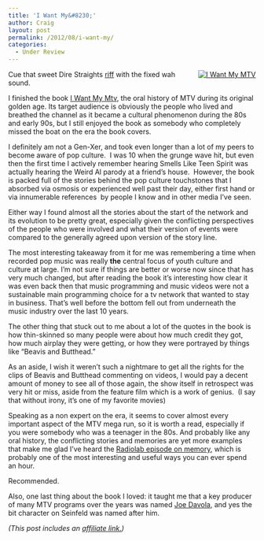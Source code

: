 ```yaml
---
title: 'I Want My&#8230;'
author: Craig
layout: post
permalink: /2012/08/i-want-my/
categories:
  - Under Review
---
```

<div style="float: right; margin-left: 5px;"><a href="http://www.amazon.com/gp/product/0525952306/ref=as_li_ss_il?ie=UTF8&camp=1789&creative=390957&creativeASIN=0525952306&linkCode=as2&tag=craigsturgisc-20"><img src="/images/i-want-my-mtv-book-cover.jpg" alt="I Want My MTV"/></a></div>

Cue that sweet Dire Straights [riff][1] with the fixed wah sound.

 [1]: http://www.youtube.com/watch?v=lAD6Obi7Cag&t=0m31s

I finished the book [I Want My Mtv][3], the oral history of MTV during its original golden age. Its target audience is obviously the people who lived and breathed the channel as it became a cultural phenomenon during the 80s and early 90s, but I still enjoyed the book as somebody who completely missed the boat on the era the book covers.

 [3]: http://www.amazon.com/dp/0452298563?tag=craigsturgisc-20

I definitely am not a Gen-Xer, and took even longer than a lot of my peers to become aware of pop culture.  I was 10 when the grunge wave hit, but even then the first time I actively remember hearing Smells Like Teen Spirit was actually hearing the Weird Al parody at a friend’s house.  However, the book is packed full of the stories behind the pop culture touchstones that I absorbed via osmosis or experienced well past their day, either first hand or via innumerable references  by people I know and in other media I’ve seen.

Either way I found almost all the stories about the start of the network and its evolution to be pretty great, especially given the conflicting perspectives of the people who were involved and what their version of events were compared to the generally agreed upon version of the story line.

The most interesting takeaway from it for me was remembering a time when recorded pop music was really **the** central focus of youth culture and culture at large. I’m not sure if things are better or worse now since that has very much changed, but after reading the book it’s interesting how clear it was even back then that music programming and music videos were not a sustainable main programming choice for a tv network that wanted to stay in business. That’s well before the bottom fell out from underneath the music industry over the last 10 years.

The other thing that stuck out to me about a lot of the quotes in the book is how thin-skinned so many people were about how much credit they got, how much airplay they were getting, or how they were portrayed by things like “Beavis and Butthead.”

As an aside, I wish it weren’t such a nightmare to get all the rights for the clips of Beavis and Butthead commenting on videos, I would pay a decent amount of money to see all of those again, the show itself in retrospect was very hit or miss, aside from the feature film which is a work of genius.  (I say that without irony, it’s one of my favorite movies)

Speaking as a non expert on the era, it seems to cover almost every important aspect of the MTV mega run, so it is worth a read, especially if you were somebody who was a teenager in the 80s. And probably like any oral history, the conflicting stories and memories are yet more examples that make me glad I’ve heard the [Radiolab episode on memory][4], which is probably one of the most interesting and useful ways you can ever spend an hour.

 [4]: http://www.radiolab.org/2007/jun/07/

Recommended.

Also, one last thing about the book I loved: it taught me that a key producer of many MTV programs over the years was named [Joe Davola][5], and yes the bit character on Seinfeld was named after him.

 [5]: http://en.wikipedia.org/wiki/Joe_Davola_(TV_producer)

*(This post includes an [affiliate link.][6])*

 [6]: /affiliate-links/
